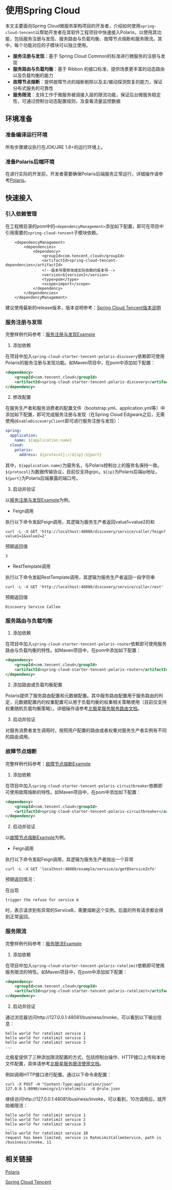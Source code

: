 # 使用Spring Cloud

本文主要面向Spring Cloud微服务架构项目的开发者，介绍如何使用```spring-cloud-tencent```以帮助开发者在其软件工程项目中快速接入Polaris，以使用其功能，包括服务注册与发现、服务路由与负载均衡、故障节点熔断和服务限流。其中，每个功能对应的子模块可以独立使用。

* **服务注册与发现**：基于 Spring Cloud Common的标准进行微服务的注册与发现
* **服务路由与负载均衡**：基于 Ribbon 的接口标准，提供场景更丰富的动态路由以及负载均衡的能力
* **故障节点熔断**：提供故障节点的熔断剔除以及主/被动探测恢复的能力，保证分布式服务的可靠性
* **服务限流**：支持工作于微服务被调接入层的限流功能，保证后台微服务稳定性，可通过控制台动态配置规则，及查看流量监控数据


## 环境准备

### 准备编译运行环境

所有步骤建议执行在JDK/JRE 1.8+的运行环境上。

### 准备Polaris后端环境

在进行实际的开发前，开发者需要确保Polaris后端服务正常运行，详细操作请参考[Polaris](https://github.com/polarismesh)。

## 快速接入

### 引入依赖管理

在工程根目录的pom中的```<dependencyManagement>```添加如下配置，即可在项目中引用需要的```spring-cloud-tencent```子模块依赖。

```
    <dependencyManagement>
        <dependencies>
            <dependency>
                <groupId>com.tencent.cloud</groupId>
                <artifactId>spring-cloud-tencent-dependencies</artifactId>
                <!--版本号需修改成实际依赖的版本号-->
                <version>${version}</version>
                <type>pom</type>
                <scope>import</scope>
            </dependency>
        </dependencies>
    </dependencyManagement>
```

建议使用最新的release版本，版本说明参考：[Spring Cloud Tencent版本说明](https://github.com/tencent/spring-cloud-tencent)

### 服务注册与发现

完整样例代码参考：[服务注册与发现Example](https://github.com/tencent/spring-cloud-tencent/spring-cloud-tencent-examples/polaris-discovery-example/README.md)

1. 添加依赖

在项目中加入```spring-cloud-starter-tencent-polaris-discovery```依赖即可使用Polaris的服务注册与发现功能。如Maven项目中，在pom中添加如下配置：

```XML
<dependency>
    <groupId>com.tencent.cloud</groupId>
    <artifactId>spring-cloud-starter-tencent-polaris-discovery</artifactId>
</dependency>
```

2. 修改配置

在服务生产者和服务消费者的配置文件（bootstrap.yml、application.yml等）中添加如下配置，即可完成服务注册与发现（在Spring Cloud Edgware之后，无需使用```@EnableDiscoveryClient```即可进行服务注册与发现）：

```yaml
spring:
  application:
    name: ${application.name}
  cloud:
    polaris:
      address: ${protocol}://${ip}:${port}
```

其中，```${application.name}```为服务名，与Polaris控制台上的服务名保持一致。```${protocol}```为数据传输协议，目前仅支持grpc。```${ip}```为Polaris后端ip地址，```${port}```为Polaris后端暴露的端口号。

3. 启动并验证

以[服务注册与发现Example](https://github.com/tencent/spring-cloud-tencent/spring-cloud-tencent-examples/polaris-discovery-example/README.md)为例。

- Feign调用

执行以下命令发起Feign调用，其逻辑为服务生产者返回value1+value2的和

```shell
curl -L -X GET 'http://localhost:48080/discovery/service/caller/feign?value1=1&value2=2'
```

预期返回值

```
3
```

- RestTemplate调用

执行以下命令发起RestTemplate调用，其逻辑为服务生产者返回一段字符串

```shell
curl -L -X GET 'http://localhost:48080/discovery/service/caller/rest'
```

预期返回值

```
Discovery Service Callee
```
### 服务路由与负载均衡

1. 添加依赖

在项目中加入```spring-cloud-starter-tencent-polaris-router```依赖即可使用服务路由与负载均衡的特性。如Maven项目中，在pom中添加如下配置：
```XML
<dependency>
    <groupId>com.tencent.cloud</groupId>
    <artifactId>spring-cloud-starter-tencent-polaris-router</artifactId>
</dependency>
```

2. 添加路由或负载均衡配置

Polaris提供了服务路由配置和元数据配置。其中服务路由配置用于服务路由的判定，元数据配置内的权重配置可以用于负载均衡的权重相关策略使用（目前仅支持权重随机负载均衡策略）。详细操作请参考[北极星服务服务路由文档](https://github.com/polarismesh)。

3. 启动并验证

对服务消费者发生调用时，按照用户配置的路由或者权重对服务生产者实例有不同的路由调用。


### 故障节点熔断

完整样例代码参考：[故障节点熔断Example](https://github.com/tencent/spring-cloud-tencent/spring-cloud-tencent-examples/polaris-circuitbreaker-example/README.md)

1. 添加依赖

在项目中加入```spring-cloud-starter-tencent-polaris-circuitbreaker```依赖即可使用故障熔断的特性。如Maven项目中，在pom中添加如下配置：
```XML
<dependency>
    <groupId>com.tencent.cloud</groupId>
    <artifactId>spring-cloud-starter-tencent-polaris-circuitbreaker</artifactId>
</dependency>
```

2. 启动并验证

以[故障节点熔断Example](https://github.com/tencent/spring-cloud-tencent/spring-cloud-tencent-examples/polaris-circuitbreaker-example/README.md)为例。

- Feign调用

执行以下命令发起Feign调用，其逻辑为服务生产者抛出一个异常

```shell
curl -L -X GET 'localhost:48080/example/service/a/getBServiceInfo'
```

预期返回情况：

在出现
```
trigger the refuse for service b
```
时，表示请求到有异常的ServiceB，需要熔断这个实例。后面的所有请求都会得到正常返回。

### 服务限流

完整样例代码参考：[服务限流Example](https://github.com/tencent/spring-cloud-tencent/spring-cloud-tencent-examples/polaris-discovery-example/README.md)

1. 添加依赖

在项目中加入```spring-cloud-starter-tencent-polaris-ratelimit```依赖即可使用服务限流的特性。如Maven项目中，在pom中添加如下配置：

```XML
<dependency>
    <groupId>com.tencent.cloud</groupId>
    <artifactId>spring-cloud-starter-tencent-polaris-ratelimit</artifactId>
</dependency>
```

2. 启动并验证

通过浏览器访问http://127.0.0.1:48081/business/invoke，可以看到以下输出信息：
```
hello world for ratelimit service 1
hello world for ratelimit service 2
hello world for ratelimit service 3
...
```

北极星提供了三种添加限流配置的方式，包括控制台操作、HTTP接口上传和本地文件配置，具体请参考[北极星服务限流使用文档](https://github.com/polarismesh)。

例如调用HTTP接口进行配置。通过以下命令来配置：
```
curl -X POST -H "Content-Type:application/json" 127.0.0.1:8090/naming/v1/ratelimits  -d @rule.json
```

    
继续访问http://127.0.0.1:48081/business/invoke，可以看到，10次调用后，就开始被限流：
```
hello world for ratelimit service 1
hello world for ratelimit service 2
hello world for ratelimit service 3
...
hello world for ratelimit service 10
request has been limited, service is RateLimitCalleeService, path is /business/invoke, 11
```    

## 相关链接

[Polaris](https://github.com/polarismesh)

[Spring Cloud Tencent](https://github.com/tencent/spring-cloud-tencent)